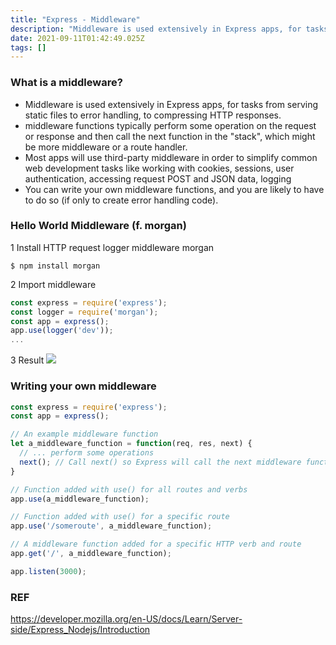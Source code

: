 ```yaml
---
title: "Express - Middleware"
description: "Middleware is used extensively in Express apps, for tasks from serving static files to error handling, to compressing HTTP responses.middleware functi"
date: 2021-09-11T01:42:49.025Z
tags: []
---
```

### What is a middleware?
- Middleware is used extensively in Express apps, for tasks from serving static files to error handling, to compressing HTTP responses.
- middleware functions typically perform some operation on the request or response and then call the next function in the "stack", which might be more middleware or a route handler. 
- Most apps will use third-party middleware in order to simplify common web development tasks like working with cookies, sessions, user authentication, accessing request POST and JSON data, logging
- You can write your own middleware functions, and you are likely to have to do so (if only to create error handling code).

### Hello World Middleware (f. morgan)

1 Install HTTP request logger middleware morgan
```
$ npm install morgan
```
2 Import middleware 
``` js 
const express = require('express');
const logger = require('morgan');
const app = express();
app.use(logger('dev'));
...
```
3 Result
![](/velogimages/e85b0379-e761-420f-8e09-6b9d526080bc-image.png)

### Writing your own middleware
``` js
const express = require('express');
const app = express();

// An example middleware function
let a_middleware_function = function(req, res, next) {
  // ... perform some operations
  next(); // Call next() so Express will call the next middleware function in the chain.
}

// Function added with use() for all routes and verbs
app.use(a_middleware_function);

// Function added with use() for a specific route
app.use('/someroute', a_middleware_function);

// A middleware function added for a specific HTTP verb and route
app.get('/', a_middleware_function);

app.listen(3000);
```

### REF
https://developer.mozilla.org/en-US/docs/Learn/Server-side/Express_Nodejs/Introduction
